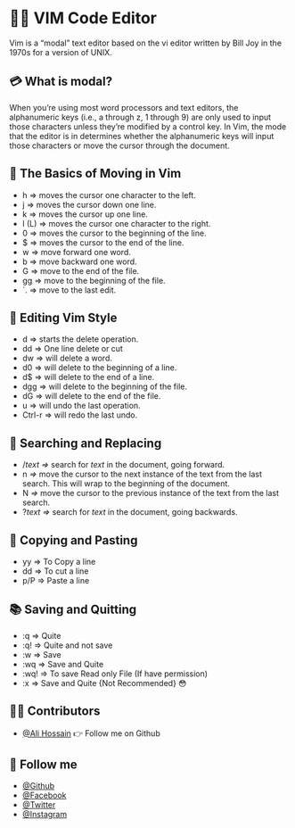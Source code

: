 # 🧑‍💻 VIM Code Editor

Vim is  a “modal” text editor based on the vi editor written by Bill Joy in the 1970s for a version of UNIX. 


## 💳 What is modal? 

When you’re using most word processors and text editors, the alphanumeric keys (i.e., a through z, 1 through 9) are only used to input those characters unless they’re modified by a control key. In Vim, the mode that the editor is in determines whether the alphanumeric keys will input those characters or move the cursor through the document.


## 📖 The Basics of Moving in Vim

- h  ⇒ moves the cursor one character to the left.
- j  ⇒ moves the cursor down one line.
- k  ⇒ moves the cursor up one line.
- l (L)  ⇒ moves the cursor one character to the right.
- 0  ⇒ moves the cursor to the beginning of the line.
- $  ⇒ moves the cursor to the end of the line.
- w ⇒ move forward one word.
- b ⇒ move backward one word.
- G ⇒ move to the end of the file.
- gg ⇒ move to the beginning of the file.
- `.  ⇒  move to the last edit.


## 📝 Editing Vim Style

- d ⇒ starts the delete operation.
- dd ⇒ One line delete or cut
- dw ⇒ will delete a word.
- d0 ⇒ will delete to the beginning of a line.
- d$ ⇒ will delete to the end of a line.
- dgg ⇒ will delete to the beginning of the file.
- dG ⇒ will delete to the end of the file.
- u ⇒ will undo the last operation.
- Ctrl-r ⇒ will redo the last undo.


## 🔎 Searching and Replacing

- /*text* *⇒* search for *text* in the document, going forward.
- n *⇒* move the cursor to the next instance of the text from the last search. This will wrap to the beginning of the document.
- N *⇒* move the cursor to the previous instance of the text from the last search.
- ?*text ⇒* search for *text* in the document, going backwards.


## 📑 Copying and Pasting

- yy ⇒ To Copy a line
- dd ⇒ To cut a line
- p/P ⇒ Paste a line


## 📚 Saving and Quitting

- :q ⇒ Quite
- :q! ⇒ Quite and not save
- :w ⇒ Save
- :wq ⇒ Save and Quite
- :wq! ⇒ To save Read only File (If have permission)
- :x ⇒ Save and Quite {Not Recommended} 😳


## 🧑‍💻 Contributors
- [@Ali Hossain](https://github.com/shovoalways/) 👉 Follow me on Github

## 🥰 Follow me
- [@Github](https://github.com/shovoalways/) 
- [@Facebook](https://facebook.com/shovoalways/) 
- [@Twitter](https://twitter.com/shovoalways/) 
- [@Instagram](https://instagram.com/shovoalways/) 
